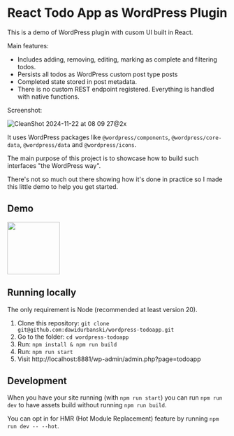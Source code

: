 # React Todo App as WordPress Plugin

This is a demo of WordPress plugin with cusom UI built in React.

Main features:

- Includes adding, removing, editing, marking as complete and filtering todos.
- Persists all todos as WordPress custom post type posts
- Completed state stored in post metadata.
- There is no custom REST endpoint registered. Everything is handled with native functions.

Screenshot:

![CleanShot 2024-11-22 at 08 09 27@2x](https://github.com/user-attachments/assets/b29921a6-654a-427b-8035-5246c5e9c8ed)

It uses WordPress packages like `@wordpress/components`, `@wordpress/core-data`, `@wordpress/data` and `@wordpress/icons`.

The main purpose of this project is to showcase how to build such interfaces "the WordPress way".

There's not so much out there showing how it's done in practice so I made this little demo to help you get started.

## Demo

[<img src="https://github.com/user-attachments/assets/544ea5f3-bd2d-4cca-bf78-b67577f74ab3" width="120"/>
](https://playground.wordpress.net/?mode=seamless#{%22landingPage%22:%22/wp-admin/admin.php?page=todoapp%22,%22login%22:true,%22steps%22:[{%22step%22:%22installPlugin%22,%22pluginData%22:{%22resource%22:%22url%22,%22url%22:%22https://github-proxy.com/proxy/?repo=dawidurbanski/wordpress-todoapp&release=1.0.1&asset=todoapp.zip%22}}]})

## Running locally

The only requirement is Node (recommended at least version 20).

1. Clone this repository: `git clone git@github.com:dawidurbanski/wordpress-todoapp.git`
2. Go to the folder: `cd wordpress-todoapp`
3. Run: `npm install & npm run build`
4. Run: `npm run start`
5. Visit http://localhost:8881/wp-admin/admin.php?page=todoapp

## Development

When you have your site running (with `npm run start`) you can run `npm run dev` to have assets build without running `npm run build`.

You can opt in for HMR (Hot Module Replacement) feature by running `npm run dev -- --hot`.
